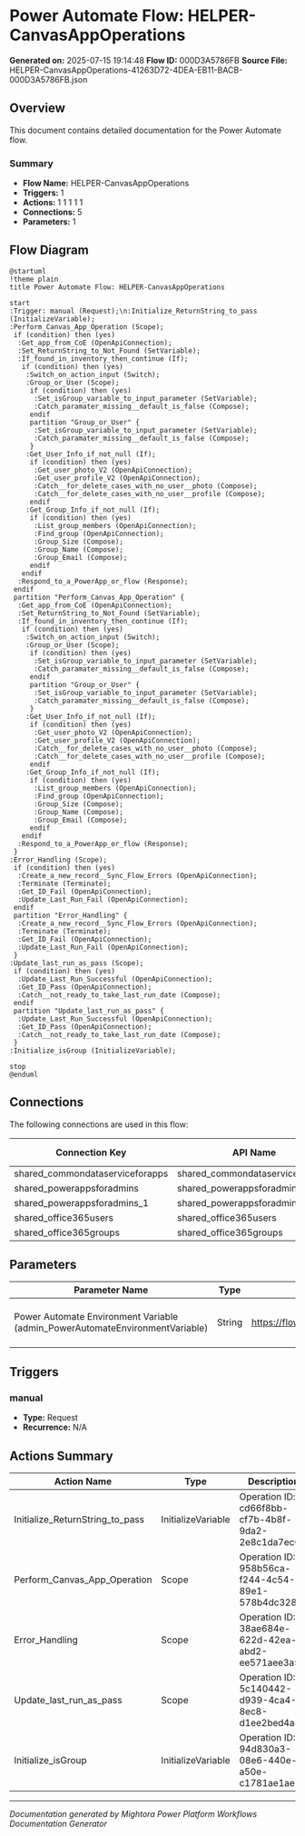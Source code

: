 ﻿# Power Automate Flow: HELPER-CanvasAppOperations

**Generated on:** 2025-07-15 19:14:48
**Flow ID:** 000D3A5786FB
**Source File:** HELPER-CanvasAppOperations-41263D72-4DEA-EB11-BACB-000D3A5786FB.json

## Overview

This document contains detailed documentation for the Power Automate flow.

### Summary
- **Flow Name:** HELPER-CanvasAppOperations
- **Triggers:** 1
- **Actions:** 1 1 1 1 1
- **Connections:** 5
- **Parameters:** 1

## Flow Diagram

```plantuml
@startuml
!theme plain
title Power Automate Flow: HELPER-CanvasAppOperations

start
:Trigger: manual (Request);\n:Initialize_ReturnString_to_pass (InitializeVariable);
:Perform_Canvas_App_Operation (Scope);
 if (condition) then (yes)
  :Get_app_from_CoE (OpenApiConnection);
  :Set_ReturnString_to_Not_Found (SetVariable);
  :If_found_in_inventory_then_continue (If);
   if (condition) then (yes)
    :Switch_on_action_input (Switch);
    :Group_or_User (Scope);
     if (condition) then (yes)
      :Set_isGroup_variable_to_input_parameter (SetVariable);
      :Catch_paramater_missing__default_is_false (Compose);
     endif
     partition "Group_or_User" {
      :Set_isGroup_variable_to_input_parameter (SetVariable);
      :Catch_paramater_missing__default_is_false (Compose);
     }
    :Get_User_Info_if_not_null (If);
     if (condition) then (yes)
      :Get_user_photo_V2 (OpenApiConnection);
      :Get_user_profile_V2 (OpenApiConnection);
      :Catch__for_delete_cases_with_no_user__photo (Compose);
      :Catch__for_delete_cases_with_no_user__profile (Compose);
     endif
    :Get_Group_Info_if_not_null (If);
     if (condition) then (yes)
      :List_group_members (OpenApiConnection);
      :Find_group (OpenApiConnection);
      :Group_Size (Compose);
      :Group_Name (Compose);
      :Group_Email (Compose);
     endif
   endif
  :Respond_to_a_PowerApp_or_flow (Response);
 endif
 partition "Perform_Canvas_App_Operation" {
  :Get_app_from_CoE (OpenApiConnection);
  :Set_ReturnString_to_Not_Found (SetVariable);
  :If_found_in_inventory_then_continue (If);
   if (condition) then (yes)
    :Switch_on_action_input (Switch);
    :Group_or_User (Scope);
     if (condition) then (yes)
      :Set_isGroup_variable_to_input_parameter (SetVariable);
      :Catch_paramater_missing__default_is_false (Compose);
     endif
     partition "Group_or_User" {
      :Set_isGroup_variable_to_input_parameter (SetVariable);
      :Catch_paramater_missing__default_is_false (Compose);
     }
    :Get_User_Info_if_not_null (If);
     if (condition) then (yes)
      :Get_user_photo_V2 (OpenApiConnection);
      :Get_user_profile_V2 (OpenApiConnection);
      :Catch__for_delete_cases_with_no_user__photo (Compose);
      :Catch__for_delete_cases_with_no_user__profile (Compose);
     endif
    :Get_Group_Info_if_not_null (If);
     if (condition) then (yes)
      :List_group_members (OpenApiConnection);
      :Find_group (OpenApiConnection);
      :Group_Size (Compose);
      :Group_Name (Compose);
      :Group_Email (Compose);
     endif
   endif
  :Respond_to_a_PowerApp_or_flow (Response);
 }
:Error_Handling (Scope);
 if (condition) then (yes)
  :Create_a_new_record__Sync_Flow_Errors (OpenApiConnection);
  :Terminate (Terminate);
  :Get_ID_Fail (OpenApiConnection);
  :Update_Last_Run_Fail (OpenApiConnection);
 endif
 partition "Error_Handling" {
  :Create_a_new_record__Sync_Flow_Errors (OpenApiConnection);
  :Terminate (Terminate);
  :Get_ID_Fail (OpenApiConnection);
  :Update_Last_Run_Fail (OpenApiConnection);
 }
:Update_last_run_as_pass (Scope);
 if (condition) then (yes)
  :Update_Last_Run_Successful (OpenApiConnection);
  :Get_ID_Pass (OpenApiConnection);
  :Catch__not_ready_to_take_last_run_date (Compose);
 endif
 partition "Update_last_run_as_pass" {
  :Update_Last_Run_Successful (OpenApiConnection);
  :Get_ID_Pass (OpenApiConnection);
  :Catch__not_ready_to_take_last_run_date (Compose);
 }
:Initialize_isGroup (InitializeVariable);

stop
@enduml
```

## Connections

The following connections are used in this flow:

| Connection Key | API Name | Logical Name | Runtime Source |
|----------------|----------|--------------|----------------|
| shared_commondataserviceforapps | shared_commondataserviceforapps | admin_CoECoreDataverse2 | embedded |
| shared_powerappsforadmins | shared_powerappsforadmins | admin_CoECorePowerAppsAdmin | embedded |
| shared_powerappsforadmins_1 | shared_powerappsforadmins | admin_CoECorePowerAppsAdmin2 | embedded |
| shared_office365users | shared_office365users | admin_CoECoreO365Users | embedded |
| shared_office365groups | shared_office365groups | admin_CoECoreO365Groups | embedded |

## Parameters

| Parameter Name | Type | Default Value | Description |
|----------------|------|---------------|-------------|
| Power Automate Environment Variable (admin_PowerAutomateEnvironmentVariable) | String | https://flow.microsoft.com/manage/environments/ | Inventory - REQUIRED. Environment, including geographic location, for Power Automate - Ex for commercial: https://flow.microsoft.com/manage/environments/ |

## Triggers

### manual
- **Type:** Request
- **Recurrence:** N/A

## Actions Summary

| Action Name | Type | Description |
|-------------|------|-------------|
| Initialize_ReturnString_to_pass | InitializeVariable | Operation ID: cd66f8bb-cf7b-4b8f-9da2-2e8c1da7ec0e |
| Perform_Canvas_App_Operation | Scope | Operation ID: 958b56ca-f244-4c54-89e1-578b4dc3284c |
| Error_Handling | Scope | Operation ID: 38ae684e-622d-42ea-abd2-ee571aee3a5f |
| Update_last_run_as_pass | Scope | Operation ID: 5c140442-d939-4ca4-8ec8-d1ee2bed4a81 |
| Initialize_isGroup | InitializeVariable | Operation ID: 94d830a3-08e6-440e-a50e-c1781ae1ae1a |

---
*Documentation generated by Mightora Power Platform Workflows Documentation Generator*
